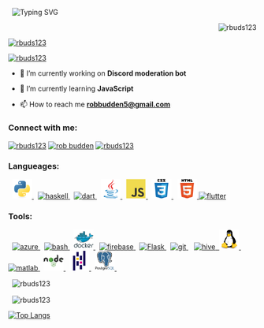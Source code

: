 <p align="center">

  <img src="https://readme-typing-svg.herokuapp.com?font=Fira+Code&size=25&pause=1000&color=ffffff&center=true&width=400&lines=Hi+%F0%9F%91%8B%2C+I'm+Robert;Software+developer+from+England" alt="Typing SVG" />

</p>

<p align="right"> <img src="https://komarev.com/ghpvc/?username=rbuds123&label=Profile%20views&color=0eb419&style=plastic" alt="rbuds123" /> </p>



<p align="left"> <a href="https://github.com/ryo-ma/github-profile-trophy"><img src="https://github-profile-trophy.vercel.app/?username=rbuds123" alt="rbuds123" /></a> </p>



<p align="left"> <a href="https://twitter.com/rbuds123" target="blank"><img src="https://img.shields.io/twitter/follow/rbuds123?logo=twitter&style=for-the-badge" alt="rbuds123" /></a> </p>



- 🔭 I’m currently working on **Discord moderation bot**



- 🌱 I’m currently learning **JavaScript**



- 📫 How to reach me **robbudden5@gmail.com**



<h3 align="left">Connect with me:</h3>

<p align="left">
<a href="https://twitter.com/rbuds123" target="blank"><img align="center" src="https://raw.githubusercontent.com/rahuldkjain/github-profile-readme-generator/master/src/images/icons/Social/twitter.svg" alt="rbuds123" height="30" width="40" /></a>
<a href="https://linkedin.com/in/rob budden" target="blank"><img align="center" src="https://raw.githubusercontent.com/rahuldkjain/github-profile-readme-generator/master/src/images/icons/Social/linked-in-alt.svg" alt="rob budden" height="30" width="40" /></a>
<a href="https://instagram.com/rbuds123" target="blank"><img align="center" src="https://raw.githubusercontent.com/rahuldkjain/github-profile-readme-generator/master/src/images/icons/Social/instagram.svg" alt="rbuds123" height="30" width="40" /></a>

</p>

<h3 align="left"> Langueages:</h3>
<p align="left"> 
<a href="https://www.python.org" target="_blank" rel="noreferrer"> <img src="https://raw.githubusercontent.com/devicons/devicon/master/icons/python/python-original.svg" alt="python" width="40" height="40"/> </a> 
<a href="https://www.haskell.org/" target="_blank" rel="noreferrer"> <img src="https://upload.wikimedia.org/wikipedia/commons/1/1c/Haskell-Logo.svg" alt="haskell" width="40" height="40"/> </a> 
<a href="https://dart.dev" target="_blank" rel="noreferrer"> <img src="https://www.vectorlogo.zone/logos/dartlang/dartlang-icon.svg" alt="dart" width="40" height="40"/> </a> 
<a href="https://www.java.com" target="_blank" rel="noreferrer"> <img src="https://raw.githubusercontent.com/devicons/devicon/master/icons/java/java-original.svg" alt="java" width="40" height="40"/> </a> 
<a href="https://developer.mozilla.org/en-US/docs/Web/JavaScript" target="_blank" rel="noreferrer"> <img src="https://raw.githubusercontent.com/devicons/devicon/master/icons/javascript/javascript-original.svg" alt="javascript" width="40" height="40"/> </a> 
<a href="https://www.w3schools.com/css/" target="_blank" rel="noreferrer"> <img src="https://raw.githubusercontent.com/devicons/devicon/master/icons/css3/css3-original-wordmark.svg" alt="css3" width="40" height="40"/> </a> 
<a href="https://www.w3.org/html/" target="_blank" rel="noreferrer"> <img src="https://raw.githubusercontent.com/devicons/devicon/master/icons/html5/html5-original-wordmark.svg" alt="html5" width="40" height="40"/> </a 
<a href="https://flutter.dev" target="_blank" rel="noreferrer"> <img src="https://www.vectorlogo.zone/logos/flutterio/flutterio-icon.svg" alt="flutter" width="40" height="40"/> </a>

</p>
<h3 align="left">Tools:</h3>

<p align="left"> 
<a href="https://azure.microsoft.com/en-in/" target="_blank" rel="noreferrer"> <img src="https://www.vectorlogo.zone/logos/microsoft_azure/microsoft_azure-icon.svg" alt="azure" width="40" height="40"/> </a> 
<a href="https://www.gnu.org/software/bash/" target="_blank" rel="noreferrer"> <img src="https://www.vectorlogo.zone/logos/gnu_bash/gnu_bash-icon.svg" alt="bash" width="40" height="40"/> </a> 
<a href="https://www.docker.com/" target="_blank" rel="noreferrer"> <img src="https://raw.githubusercontent.com/devicons/devicon/master/icons/docker/docker-original-wordmark.svg" alt="docker" width="40" height="40"/> </a> 
<a href="https://firebase.google.com/" target="_blank" rel="noreferrer"> <img src="https://www.vectorlogo.zone/logos/firebase/firebase-icon.svg" alt="firebase" width="40" height="40"/> </a> 
<a href="https://flask.palletsprojects.com/" target="_blank" rel="noreferrer"> <img src="https://www.vectorlogo.zone/logos/palletsprojects_flask/palletsprojects_flask-icon.svg" alt="Flask" width="40" height="40"/> </a> 
<a href="https://git-scm.com/" target="_blank" rel="noreferrer"> <img src="https://www.vectorlogo.zone/logos/git-scm/git-scm-icon.svg" alt="git" width="40" height="40"/> </a>  
<a href="https://hive.apache.org/" target="_blank" rel="noreferrer"> <img src="https://www.vectorlogo.zone/logos/apache_hive/apache_hive-icon.svg" alt="hive" width="40" height="40"/> 
<a href="https://www.linux.org/" target="_blank" rel="noreferrer"> <img src="https://raw.githubusercontent.com/devicons/devicon/master/icons/linux/linux-original.svg" alt="linux" width="40" height="40"/> </a> 
<a href="https://www.mathworks.com/" target="_blank" rel="noreferrer"> <img src="https://upload.wikimedia.org/wikipedia/commons/2/21/Matlab_Logo.png" alt="matlab" width="40" height="40"/> </a> 
<a href="https://nodejs.org" target="_blank" rel="noreferrer"> <img src="https://raw.githubusercontent.com/devicons/devicon/master/icons/nodejs/nodejs-original-wordmark.svg" alt="nodejs" width="40" height="40"/> </a> 
<a href="https://pandas.pydata.org/" target="_blank" rel="noreferrer"> <img src="https://raw.githubusercontent.com/devicons/devicon/2ae2a900d2f041da66e950e4d48052658d850630/icons/pandas/pandas-original.svg" alt="pandas" width="40" height="40"/> </a> 
<a href="https://www.postgresql.org" target="_blank" rel="noreferrer"> <img src="https://raw.githubusercontent.com/devicons/devicon/master/icons/postgresql/postgresql-original-wordmark.svg" alt="postgresql" width="40" height="40"/> </a> 
</p>



<p>
  
  <img align="center" src="https://github-readme-stats.vercel.app/api?username=rbuds123&show_icons=true&theme=dark&bg_color=0D1117&title_color=58A6FF&text_color=FFFFFF&icon_color=58A6FF&hide_border=true" alt="rbuds123" />

</p>
<p>
  <img align="center" src="https://github-readme-streak-stats.herokuapp.com/?user=rbuds123&theme=github-dark-blue&background=0D1117&ring=58A6FF&fire=58A6FF&currStreakLabel=58A6FF&hide_border=true" alt="rbuds123" />

</p>

[![Top Langs](https://github-readme-stats.vercel.app/api/top-langs/?username=rbuds123&layout=donut-vertical&theme=dark&bg_color=0D1117&title_color=58A6FF&text_color=FFFFFF&icon_color=58A6FF&hide_border=true)](https://github.com/rbuds123/github-readme-stats)
